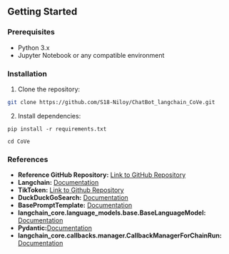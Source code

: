 ## Getting Started

### Prerequisites

- Python 3.x
- Jupyter Notebook or any compatible environment

### Installation

1. Clone the repository:

```bash
git clone https://github.com/S18-Niloy/ChatBot_langchain_CoVe.git
```
2. Install dependencies:
```
pip install -r requirements.txt
```
```
cd CoVe
```

### References
- **Reference GitHub Repository:** [Link to GitHub Repository](https://github.com/ritun16/chain-of-verification)
- **Langchain:** [Documentation](https://www.langchain.com/)
- **TikToken:** [Link to Github Repository](https://github.com/openai/tiktoken)
- **DuckDuckGoSearch:** [Documentation](https://pypi.org/project/duckduckgo-search/)
- **BasePromptTemplate:** [Documentation](https://api.python.langchain.com/en/latest/prompts/langchain_core.prompts.base.BasePromptTemplate.html)
- **langchain_core.language_models.base.BaseLanguageModel:** [Documentation](https://api.python.langchain.com/en/latest/language_models/langchain_core.language_models.base.BaseLanguageModel.html)
- **Pydantic:**[Documentation](https://docs.pydantic.dev/latest/)
- **langchain_core.callbacks.manager.CallbackManagerForChainRun:** [Documentation](https://api.python.langchain.com/en/latest/callbacks/langchain_core.callbacks.manager.CallbackManagerForChainRun.html)
